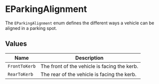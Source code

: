 # EParkingAlignment

The `EParkingAlignment` enum defines the different ways a vehicle can be aligned in a parking spot.

## Values

| Name          | Description                               |
| ------------- | ----------------------------------------- |
| `FrontToKerb` | The front of the vehicle is facing the kerb. |
| `RearToKerb`  | The rear of the vehicle is facing the kerb.  |
